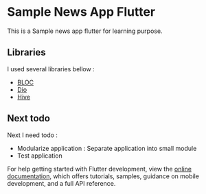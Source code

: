 # Sample News App Flutter

This is a Sample news app flutter for learning purpose. 

## Libraries 

I used several libraries bellow :

- [BLOC](https://docs.flutter.dev/get-started/codelab)
- [Dio](https://docs.flutter.dev/cookbook)
- [Hive](https://docs.flutter.dev/cookbook)

## Next todo

Next I need todo :

- Modularize application : Separate application into small module
- Test application

For help getting started with Flutter development, view the
[online documentation](https://docs.flutter.dev/), which offers tutorials,
samples, guidance on mobile development, and a full API reference.
